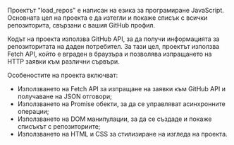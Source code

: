 <p>Проектът "load_repos" е написан на езика за програмиране JavaScript. Основната цел на проекта е да изтегли и покаже списък с всички репозиторита, свързани с вашия GitHub профил.</p>
<p>Кодът на проекта използва GitHub API, за да получи информацията за репозиторитата на даден потребител. За тази цел, проектът използва Fetch API, който е вграден в браузъра и позволява изпращането на HTTP заявки към различни сървъри.</p>
<p>Особеностите на проекта включват:</p>
<ul>
  <li>Използването на Fetch API за изпращане на заявки към GitHub API и получаване на JSON отговори;</li>
  <li>Използването на Promise обекти, за да се управляват асинхронните операции;</li>
  <li>Използването на DOM манипулации, за да се създаде и покаже списъкът с репозиториите;</li>
  <li>Използването на HTML и CSS за стилизиране на изгледа на проекта.</li>
</ul>
